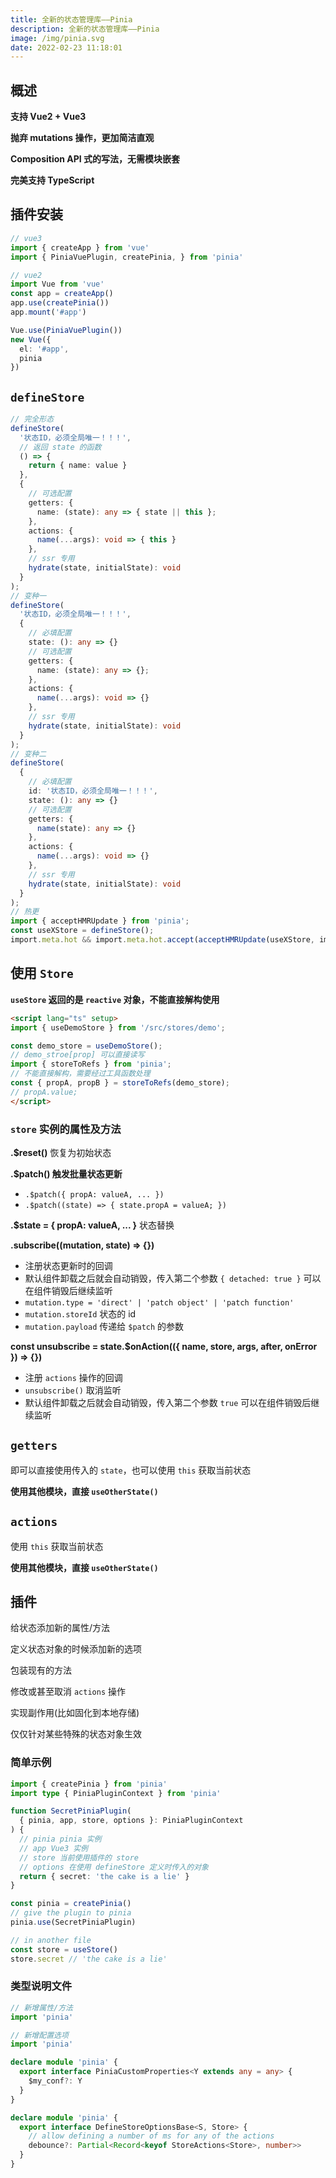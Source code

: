 ```yaml
---
title: 全新的状态管理库——Pinia
description: 全新的状态管理库——Pinia
image: /img/pinia.svg
date: 2022-02-23 11:18:01
---
```



## 概述

**支持 Vue2 + Vue3**

<n-alert type="warning">**抛弃 mutations 操作，更加简洁直观**</n-alert>

**Composition API 式的写法，无需模块嵌套**

**完美支持 TypeScript**

## 插件安装

```ts
// vue3
import { createApp } from 'vue'
import { PiniaVuePlugin, createPinia, } from 'pinia'

// vue2
import Vue from 'vue'
const app = createApp()
app.use(createPinia())
app.mount('#app')

Vue.use(PiniaVuePlugin())
new Vue({
  el: '#app',
  pinia
})
```

## `defineStore`

```ts
// 完全形态
defineStore(
  '状态ID，必须全局唯一！！！',
  // 返回 state 的函数
  () => {
    return { name: value }
  },
  {
    // 可选配置
    getters: {
      name: (state): any => { state || this };
    },
    actions: {
      name(...args): void => { this }
    },
    // ssr 专用
    hydrate(state, initialState): void
  }
);
// 变种一
defineStore(
  '状态ID，必须全局唯一！！！',
  {
    // 必填配置
    state: (): any => {}
    // 可选配置
    getters: {
      name: (state): any => {};
    },
    actions: {
      name(...args): void => {}
    },
    // ssr 专用
    hydrate(state, initialState): void
  }
);
// 变种二
defineStore(
  {
    // 必填配置
    id: '状态ID，必须全局唯一！！！',
    state: (): any => {}
    // 可选配置
    getters: {
      name(state): any => {}
    },
    actions: {
      name(...args): void => {}
    },
    // ssr 专用
    hydrate(state, initialState): void
  }
);
// 热更
import { acceptHMRUpdate } from 'pinia';
const useXStore = defineStore();
import.meta.hot && import.meta.hot.accept(acceptHMRUpdate(useXStore, import.meta.hot));
```

## 使用 `Store`

<n-alert class="mt-4" type="warning">**`useStore` 返回的是 `reactive` 对象，不能直接解构使用**</n-alert>

```html
<script lang="ts" setup>
import { useDemoStore } from '/src/stores/demo';

const demo_store = useDemoStore();
// demo_stroe[prop] 可以直接读写
import { storeToRefs } from 'pinia';
// 不能直接解构，需要经过工具函数处理
const { propA, propB } = storeToRefs(demo_store);
// propA.value;
</script>
```

### `store` 实例的属性及方法

**.$reset()** 恢复为初始状态

**.$patch() 触发批量状态更新**
  - `.$patch({ propA: valueA, ... })`
  - `.$patch((state) => { state.propA = valueA; })`

**.$state = { propA: valueA, ... }** 状态替换

**.subscribe((mutation, state) => {})**
  - 注册状态更新时的回调
  - 默认组件卸载之后就会自动销毁，传入第二个参数 `{ detached: true }` 可以在组件销毁后继续监听
  - `mutation.type = 'direct' | 'patch object' | 'patch function'`
  - `mutation.storeId` 状态的 id
  - `mutation.payload` 传递给 `$patch` 的参数

**const unsubscribe = state.$onAction(({ name, store, args, after, onError }) => {})**
  - 注册 `actions` 操作的回调
  - `unsubscribe()` 取消监听
  - 默认组件卸载之后就会自动销毁，传入第二个参数 `true` 可以在组件销毁后继续监听

## `getters`

即可以直接使用传入的 `state`，也可以使用 `this` 获取当前状态

**使用其他模块，直接 `useOtherState()`**

## `actions`

使用 `this` 获取当前状态

**使用其他模块，直接 `useOtherState()`**

## 插件

给状态添加新的属性/方法

定义状态对象的时候添加新的选项

包装现有的方法

修改或甚至取消 `actions` 操作

实现副作用(比如固化到本地存储)

仅仅针对某些特殊的状态对象生效

### 简单示例

```ts
import { createPinia } from 'pinia'
import type { PiniaPluginContext } from 'pinia'

function SecretPiniaPlugin(
  { pinia, app, store, options }: PiniaPluginContext
) {
  // pinia pinia 实例
  // app Vue3 实例
  // store 当前使用插件的 store
  // options 在使用 defineStore 定义时传入的对象
  return { secret: 'the cake is a lie' }
}

const pinia = createPinia()
// give the plugin to pinia
pinia.use(SecretPiniaPlugin)

// in another file
const store = useStore()
store.secret // 'the cake is a lie'
```

### 类型说明文件

```ts
// 新增属性/方法
import 'pinia'

// 新增配置选项
import 'pinia'

declare module 'pinia' {
  export interface PiniaCustomProperties<Y extends any = any> {
    $my_conf?: Y
  }
}

declare module 'pinia' {
  export interface DefineStoreOptionsBase<S, Store> {
    // allow defining a number of ms for any of the actions
    debounce?: Partial<Record<keyof StoreActions<Store>, number>>
  }
}
```